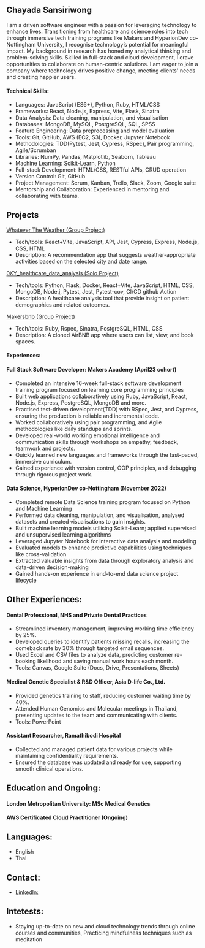 ## Chayada Sansiriwong

I am a driven software engineer with a passion for leveraging technology to enhance lives. Transitioning from healthcare and science roles into tech through immersive tech training programs like Makers and HyperionDev co-Nottingham University, I recognise technology’s potential for meaningful impact. My background in research has honed my analytical thinking and problem-solving skills. Skilled in full-stack and cloud development, I crave opportunities to collaborate on human-centric solutions. I am eager to join a company where technology drives positive change, meeting clients' needs and creating happier users.

#### Technical Skills:
- Languages: JavaScript (ES6+), Python, Ruby, HTML/CSS
- Frameworks: React, Node.js, Express, Vite, Flask, Sinatra
- Data Analysis: Data cleaning, manipulation, and visualisation
- Databases: MongoDB, MySQL, PostgreSQL, SQL, SPSS
- Feature Engineering: Data preprocessing and model evaluation
- Tools: Git, GitHub, AWS (EC2, S3), Docker, Jupyter Notebook
- Methodologies: TDD(Pytest, Jest, Cypress, RSpec), Pair programming, Agile/Scrumban
- Libraries: NumPy, Pandas, Matplotlib, Seaborn, Tableau
- Machine Learning: Scikit-Learn, Python  
- Full-stack Development: HTML/CSS, RESTful APIs, CRUD operation
- Version Control: Git, GitHub
- Project Management: Scrum, Kanban, Trello, Slack, Zoom, Google suite
- Mentorship and Collaboration: Experienced in mentoring and collaborating with teams.


## Projects

[Whatever The Weather (Group Project)](https://github.com/lplclaremont/ep3-raining-mern)

- Tech/tools: React+Vite, JavaScript, API, Jest, Cypress, Express, Node.js, CSS, HTML
- Description: A recommendation app that suggests weather-appropriate activities based on the selected city and date range.

[0XY_healthcare_data_analysis (Solo Project)](https://github.com/csanann/0XY_healthcare_data_analysis)

- Tech/tools: Python, Flask, Docker, React+Vite, JavaScript, HTML, CSS, MongoDB, Node.j, Pytest, Jest, Pytest-cov, CI/CD github Action
- Description: A healthcare analysis tool that provide insight on patient demographics and related outcomes.

[Makersbnb (Group Project)](https://github.com/csanann/makersbnb-ruby-seed)

- Tech/tools: Ruby, Rspec, Sinatra, PostgreSQL, HTML, CSS
- Description: A cloned AirBNB app where users can list, view, and book spaces.

#### Experiences:

#### Full Stack Software Developer: Makers Academy (April23 cohort)
- Completed an intensive 16-week full-stack software development training program focused on learning core programming principles
- Built web applications collaboratively using Ruby, JavaScript, React, Node.js, Express, PostgreSQL, MongoDB and more.
- Practised test-driven development(TDD) with RSpec, Jest, and Cypress, ensuring the production is reliable and incremental code.
- Worked collaboratively using pair programming, and Agile methodologies like daily standups and sprints.
- Developed real-world working emotional intelligence and communication skills through workshops on empathy, feedback, teamwork and projects.
- Quickly learned  new languages and frameworks through the fast-paced, immersive curriculum.
- Gained experience with version control, OOP principles, and debugging through rigorous project work.

#### Data Science, HyperionDev co-Nottingham (November 2022)
- Completed remote Data Science training program focused on Python and Machine Learning
- Performed data cleaning, manipulation, and visualisation, analysed datasets and created visualisations to gain insights.
- Built machine learning models utilising Scikit-Learn; applied supervised and unsupervised learning algorithms
- Leveraged Jupyter Notebook for interactive data analysis and modeling
- Evaluated models to enhance predictive capabilities using techniques like cross-validation
- Extracted valuable insights from data through exploratory analysis and data-driven decision-making
- Gained hands-on experience in end-to-end data science project lifecycle


## Other Experiences:

#### Dental Professional, NHS and Private Dental Practices
- Streamlined inventory management, improving working time efficiency by 25%.
- Developed queries to identify patients missing recalls, increasing the comeback rate by 30% through targeted email sequences.
- Used Excel and CSV files to analyze data, predicting customer re-booking likelihood and saving manual work hours each month.
- Tools: Canvas, Google Suite (Docs, Drive, Presentations, Sheets)

#### Medical Genetic Specialist & R&D Officer, Asia D-life Co., Ltd.
- Provided genetics training to staff, reducing customer waiting time by 40%.
- Attended Human Genomics and Molecular meetings in Thailand, presenting updates to the team and communicating with clients.
- Tools: PowerPoint

#### Assistant Researcher, Ramathibodi Hospital
- Collected and managed patient data for various projects while maintaining confidentiality requirements.
- Ensured the database was updated and ready for use, supporting smooth clinical operations.

## Education and Ongoing:

#### London Metropolitan University: MSc Medical Genetics
#### AWS Certificated Cloud Practitioner (Ongoing)

## Languages:  
- English
- Thai

## Contact:
- [LinkedIn:](https://www.linkedin.com/in/chayada-s-1a026220) 

## Intetests:
- Staying up-to-date on new and cloud technology trends through online courses and communities, Practicing mindfulness techniques such as meditation